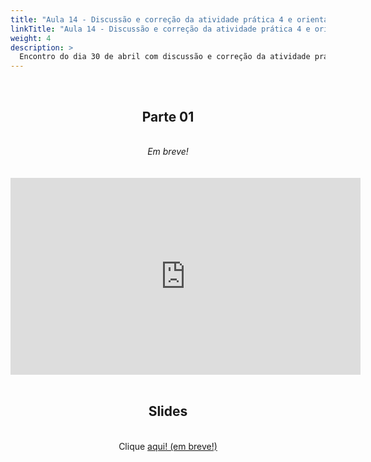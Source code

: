 ```yaml
---
title: "Aula 14 - Discussão e correção da atividade prática 4 e orientação para atividade prática 5"
linkTitle: "Aula 14 - Discussão e correção da atividade prática 4 e orientação para atividade prática 5"
weight: 4
description: >
  Encontro do dia 30 de abril com discussão e correção da atividade prática 4 e orientação para atividade prática 5
---
```


<br>
<div align="center">
<h2>Parte 01</h2>
<br>
<i>Em breve!</i>
<br><br><br>
<iframe width="560" height="315" src="https://www.youtube.com/embed/" frameborder="0" allow="accelerometer; autoplay; clipboard-write; encrypted-media; gyroscope; picture-in-picture" allowfullscreen></iframe>
<br><br>

<h2>Slides</h2>
<br>
Clique <a href="https://github.com/desirrepetters/gstreinamentoeconsultoria/raw/master/userguide/content/pt-br/filogenia_/2025_01/aulas/slides/aula_0.pdf">aqui! (em breve!)</a>
</div>
